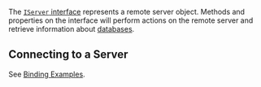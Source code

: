 The [`IServer` interface](http://code.google.com/p/mongodb-net/source/browse/trunk/MongoDB.Driver/IServer.cs) represents a remote server object. Methods and properties on the interface will perform actions on the remote server and retrieve information about [databases](IDatabase.md).

## Connecting to a Server ##

See [Binding Examples](BindingExamples.md).